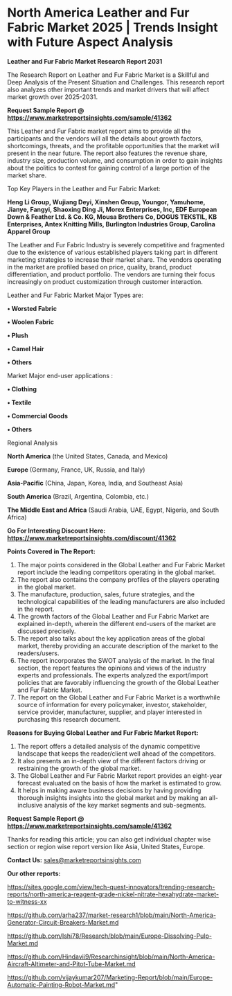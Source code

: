 # North America Leather and Fur Fabric Market 2025 | Trends Insight with Future Aspect Analysis

<strong>Leather and Fur Fabric Market Research Report 2031</strong>

The Research Report on Leather and Fur Fabric Market is a Skillful and Deep Analysis of the Present Situation and Challenges. This research report also analyzes other important trends and market drivers that will affect market growth over 2025-2031.

<strong>Request Sample Report @ <a href=https://www.marketreportsinsights.com/sample/41362>https://www.marketreportsinsights.com/sample/41362</a></strong>

This Leather and Fur Fabric market report aims to provide all the participants and the vendors will all the details about growth factors, shortcomings, threats, and the profitable opportunities that the market will present in the near future. The report also features the revenue share, industry size, production volume, and consumption in order to gain insights about the politics to contest for gaining control of a large portion of the market share.

Top Key Players in the Leather and Fur Fabric Market:

<strong>Heng Li Group, Wujiang Deyi, Xinshen Group, Youngor, Yamuhome, Jianye, Fangyi, Shaoxing Ding Ji, Morex Enterprises, Inc, EDF European Down & Feather Ltd. & Co. KG, Mousa Brothers Co, DOGUS TEKSTIL, KB Enterprises, Antex Knitting Mills, Burlington Industries Group, Carolina Apparel Group</strong>

The Leather and Fur Fabric Industry is severely competitive and fragmented due to the existence of various established players taking part in different marketing strategies to increase their market share. The vendors operating in the market are profiled based on price, quality, brand, product differentiation, and product portfolio. The vendors are turning their focus increasingly on product customization through customer interaction.

Leather and Fur Fabric Market Major Types are:

<strong>•  Worsted Fabric

•  Woolen Fabric

•  Plush

•  Camel Hair

•  Others</strong>

Market Major end-user applications :

<strong>•  Clothing

•  Textile

•  Commercial Goods

•  Others</strong>

Regional Analysis

</u><strong><b>North America</b></strong> (the United States, Canada, and Mexico)

<strong><b>Europe </b></strong>(Germany, France, UK, Russia, and Italy)

<strong><b>Asia-Pacific</b></strong> (China, Japan, Korea, India, and Southeast Asia)

<strong><b>South America</b></strong> (Brazil, Argentina, Colombia, etc.)

<strong><b>The Middle East and Africa</b></strong> (Saudi Arabia, UAE, Egypt, Nigeria, and South Africa)

<strong>Go For Interesting Discount Here: <a href=https://www.marketreportsinsights.com/discount/41362>https://www.marketreportsinsights.com/discount/41362</a></strong>

<strong>Points Covered in The Report:</strong>
<ol>
  <li>The major points considered in the Global Leather and Fur Fabric Market report include the leading competitors operating in the global market.</li>
  <li>The report also contains the company profiles of the players operating in the global market.</li>
  <li>The manufacture, production, sales, future strategies, and the technological capabilities of the leading manufacturers are also included in the report.</li>
  <li>The growth factors of the Global Leather and Fur Fabric Market are explained in-depth, wherein the different end-users of the market are discussed precisely.</li>
  <li>The report also talks about the key application areas of the global market, thereby providing an accurate description of the market to the readers/users.</li>
  <li>The report incorporates the SWOT analysis of the market. In the final section, the report features the opinions and views of the industry experts and professionals. The experts analyzed the export/import policies that are favorably influencing the growth of the Global Leather and Fur Fabric Market.</li>
  <li>The report on the Global Leather and Fur Fabric Market is a worthwhile source of information for every policymaker, investor, stakeholder, service provider, manufacturer, supplier, and player interested in purchasing this research document.</li>
</ol>
<strong>Reasons for Buying Global Leather and Fur Fabric Market Report:</strong>

<ol>
  <li>The report offers a detailed analysis of the dynamic competitive landscape that keeps the reader/client well ahead of the competitors.</li>
  <li>It also presents an in-depth view of the different factors driving or restraining the growth of the global market.</li>
  <li>The Global Leather and Fur Fabric Market report provides an eight-year forecast evaluated on the basis of how the market is estimated to grow.</li>
  <li>It helps in making aware business decisions by having providing thorough insights insights into the global market and by making an all-inclusive analysis of the key market segments and sub-segments.</li>
</ol>
<strong>Request Sample Report @ <a href=https://www.marketreportsinsights.com/sample/41362>https://www.marketreportsinsights.com/sample/41362</a></strong>


Thanks for reading this article; you can also get individual chapter wise section or region wise report version like Asia, United States, Europe.

<strong>Contact Us:</strong>
sales@marketreportsinsights.com

<strong>Our other reports:</strong>

<a href=https://sites.google.com/view/tech-quest-innovators/trending-research-reports/north-america-reagent-grade-nickel-nitrate-hexahydrate-market-to-witness-xx>https://sites.google.com/view/tech-quest-innovators/trending-research-reports/north-america-reagent-grade-nickel-nitrate-hexahydrate-market-to-witness-xx</a>

<a href=https://github.com/arha237/market-research1/blob/main/North-America-Generator-Circuit-Breakers-Market.md>https://github.com/arha237/market-research1/blob/main/North-America-Generator-Circuit-Breakers-Market.md</a>

<a href=https://github.com/Ishi78/Research/blob/main/Europe-Dissolving-Pulp-Market.md>https://github.com/Ishi78/Research/blob/main/Europe-Dissolving-Pulp-Market.md</a>

<a href=https://github.com/Hindavii9/Researchinsight/blob/main/North-America-Aircraft-Altimeter-and-Pitot-Tube-Market.md>https://github.com/Hindavii9/Researchinsight/blob/main/North-America-Aircraft-Altimeter-and-Pitot-Tube-Market.md</a>

<a href=https://github.com/vijaykumar207/Marketing-Report/blob/main/Europe-Automatic-Painting-Robot-Market.md>https://github.com/vijaykumar207/Marketing-Report/blob/main/Europe-Automatic-Painting-Robot-Market.md</a>"
